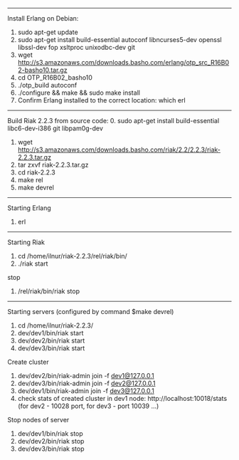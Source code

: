 ---------------------
Install Erlang on Debian:
1. sudo apt-get update
2. sudo apt-get install build-essential autoconf libncurses5-dev openssl libssl-dev fop xsltproc unixodbc-dev git
3. wget http://s3.amazonaws.com/downloads.basho.com/erlang/otp_src_R16B02-basho10.tar.gz
4. cd OTP_R16B02_basho10
5. ./otp_build autoconf
6. ./configure && make && sudo make install
7. Confirm Erlang installed to the correct location: which erl
_____________________________________________

Build Riak 2.2.3 from source code:
0. sudo apt-get install build-essential libc6-dev-i386 git libpam0g-dev
1. wget http://s3.amazonaws.com/downloads.basho.com/riak/2.2/2.2.3/riak-2.2.3.tar.gz
2. tar zxvf riak-2.2.3.tar.gz
3. cd riak-2.2.3
4. make rel
5. make devrel

---------------------------------------------

Starting Erlang
1. erl

---------------------------------------------

Starting Riak
1. cd /home/ilnur/riak-2.2.3/rel/riak/bin/
2. ./riak start

stop
1. /rel/riak/bin/riak stop
_____________________________________________

Starting servers (configured by command $make devrel)
1. cd /home/ilnur/riak-2.2.3/
2. dev/dev1/bin/riak start
3. dev/dev2/bin/riak start
4. dev/dev3/bin/riak start

Create cluster
1. dev/dev2/bin/riak-admin join -f dev1@127.0.0.1
2. dev/dev3/bin/riak-admin join -f dev2@127.0.0.1
3. dev/dev1/bin/riak-admin join -f dev3@127.0.0.1
4. check stats of created cluster in dev1 node: http://localhost:10018/stats (for dev2 - 10028 port, for dev3 - port 10039 ...)

Stop nodes of server
1. dev/dev1/bin/riak stop
2. dev/dev2/bin/riak stop
3. dev/dev3/bin/riak stop

